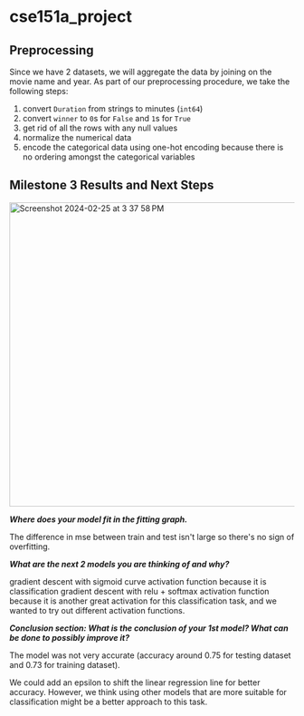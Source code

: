 # cse151a_project

## Preprocessing
Since we have 2 datasets, we will aggregate the data by joining on the movie name and year. As part of our preprocessing procedure, we take the following steps:
1) convert `Duration` from strings to minutes (`int64`)
2) convert `winner` to `0`s for `False` and `1`s for `True`
3) get rid of all the rows with any null values
4) normalize the numerical data
5) encode the categorical data using one-hot encoding because there is no ordering amongst the categorical variables

## Milestone 3 Results and Next Steps

<img width="537" alt="Screenshot 2024-02-25 at 3 37 58 PM" src="https://github.com/Ai-Albert/cse151a_project/assets/114367462/cc4ccb93-fb0d-404f-bb2f-025e5d46bf02">

***Where does your model fit in the fitting graph.***

The difference in mse between train and test isn't large so there's no sign of overfitting.

***What are the next 2 models you are thinking of and why?***

gradient descent with sigmoid curve activation function because it is classification
gradient descent with relu + softmax activation function because it is another great activation for this classification task, and we wanted to try out different activation functions.

***Conclusion section: What is the conclusion of your 1st model? What can be done to possibly improve it?***

The model was not very accurate (accuracy around 0.75 for testing dataset and 0.73 for training dataset).

We could add an epsilon to shift the linear regression line for better accuracy. However, we think using other models that are more suitable for classification might be a better approach to this task.
